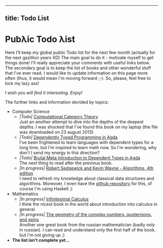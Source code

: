 --------------------
title: Todo List
--------------------

# Pub&lambda;ic Todo &lambda;ist

Here I'll keep my global public Todo list for the next few month (actually for the next gazillion years XD)
The main goal to do it - motivate myself to get things done! I'll really appreciate your comments with useful links below.
The secondary goal is to keep the list of books and other wonderful stuff that I've ever read.
I would like to update information on this page more often (thus, it would mean I'm moving forward ;-). So, please, feel free to kick my lazy ass!

*I wish you will find it interesting. Enjoy!*

The further links and information devided by topics:

- Computer Science
    - *|Todo|* [Computational Category Theory](http://www.cs.man.ac.uk/~david/categories/book/book.pdf)  
      Just an another attempt to dive into the depths of the deepest depths.
      I was shocked that I've found this book on my laptop (the file was downloaded on 23 august 2013).
    - *|Todo|* [Dependently Typed Programming in Agda](http://www.cse.chalmers.se/~ulfn/papers/afp08/tutorial.pdf)  
      I've been frightened to learn languages with dependent types for a long time, but I'm inspired to learn math now.
      So I'm wondering, why don't I send my energy in this direction?
    - *|Todo|* [Brutal Meta Introduction to Dependent Types in Agda](http://oxij.org/note/BrutalDepTypes/)  
      The next thing to read after the previous book.
    - *|In progress|* [Robert Sedgewick and Kevin Wayne - Algorithms, 4th edition](http://algs4.cs.princeton.edu/home/)  
      I need to refresh my knowledge about classical data structures and algorithms. Moreover, I even have the [github repository](https://github.com/grouzen/coursera-algorithms) for this, of course I'm using Haskell ;)
- Mathematics
    - *|In progress|* [Infinitesimal Calculus](http://www.amazon.com/Infinitesimal-Calculus-Dover-Books-Mathematics/dp/0486428869)  
    I think the nicest book in the world about introduction into calculus in general.
    - *|In progress|* [The geometry of the complex numbers, quoternions, and spins](http://www.mccme.ru/free-books/izdano/2002/VIA-kvatern.pdf)  
    Another one great book from the russian mathematician (badly only in russian). I can read and understand only the first half of the book, but I'm not giving up ;)
- **The list isn't complete yet...**
